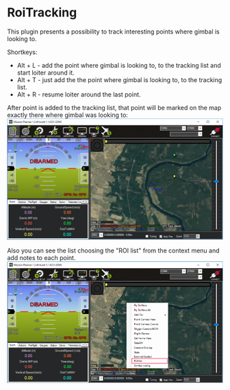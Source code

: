 # RoiTracking
This plugin presents a possibility to track interesting points where gimbal is looking to.

Shortkeys:
- Alt + L - add the point where gimbal is looking to, to the tracking list and start loiter around it.
- Alt + T - just add the the point where gimbal is looking to, to the tracking list.
- Alt + R - resume loiter around the last point.

After point is added to the tracking list, that point will be marked on the map exactly there where gimbal was looking to:
![ROI points on map](media/roi-points-on-map.png)

Also you can see the list choosing the "ROI list" from the context menu and add notes to each point.
![ROI list menu item](media/menu-roi-list.png)